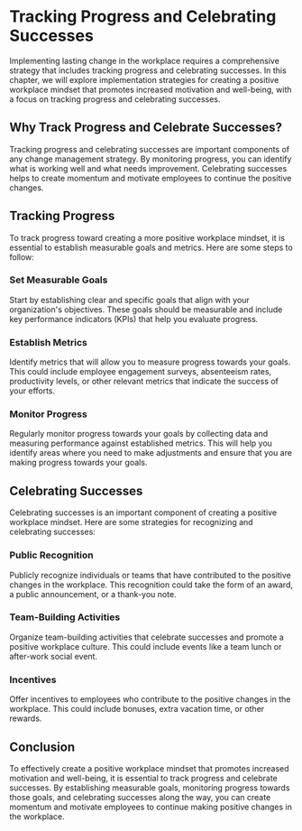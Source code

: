Tracking Progress and Celebrating Successes
======================================================================================================

Implementing lasting change in the workplace requires a comprehensive strategy that includes tracking progress and celebrating successes. In this chapter, we will explore implementation strategies for creating a positive workplace mindset that promotes increased motivation and well-being, with a focus on tracking progress and celebrating successes.

Why Track Progress and Celebrate Successes?
-------------------------------------------

Tracking progress and celebrating successes are important components of any change management strategy. By monitoring progress, you can identify what is working well and what needs improvement. Celebrating successes helps to create momentum and motivate employees to continue the positive changes.

Tracking Progress
-----------------

To track progress toward creating a more positive workplace mindset, it is essential to establish measurable goals and metrics. Here are some steps to follow:

### Set Measurable Goals

Start by establishing clear and specific goals that align with your organization's objectives. These goals should be measurable and include key performance indicators (KPIs) that help you evaluate progress.

### Establish Metrics

Identify metrics that will allow you to measure progress towards your goals. This could include employee engagement surveys, absenteeism rates, productivity levels, or other relevant metrics that indicate the success of your efforts.

### Monitor Progress

Regularly monitor progress towards your goals by collecting data and measuring performance against established metrics. This will help you identify areas where you need to make adjustments and ensure that you are making progress towards your goals.

Celebrating Successes
---------------------

Celebrating successes is an important component of creating a positive workplace mindset. Here are some strategies for recognizing and celebrating successes:

### Public Recognition

Publicly recognize individuals or teams that have contributed to the positive changes in the workplace. This recognition could take the form of an award, a public announcement, or a thank-you note.

### Team-Building Activities

Organize team-building activities that celebrate successes and promote a positive workplace culture. This could include events like a team lunch or after-work social event.

### Incentives

Offer incentives to employees who contribute to the positive changes in the workplace. This could include bonuses, extra vacation time, or other rewards.

Conclusion
----------

To effectively create a positive workplace mindset that promotes increased motivation and well-being, it is essential to track progress and celebrate successes. By establishing measurable goals, monitoring progress towards those goals, and celebrating successes along the way, you can create momentum and motivate employees to continue making positive changes in the workplace.
